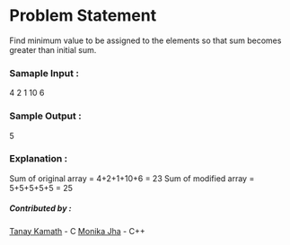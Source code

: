# Problem Statement
Find minimum value to be assigned to the elements so that sum becomes greater than initial sum.

### Samaple Input :
4 2 1 10 6

### Sample Output :
5

### Explanation :
Sum of original array = 4+2+1+10+6 = 23
Sum of modified array = 5+5+5+5+5 = 25

##### Contributed by :
[Tanay Kamath](https://github.com/2tanayk) - C
[Monika Jha](https://github.com/m-code12) - C++
